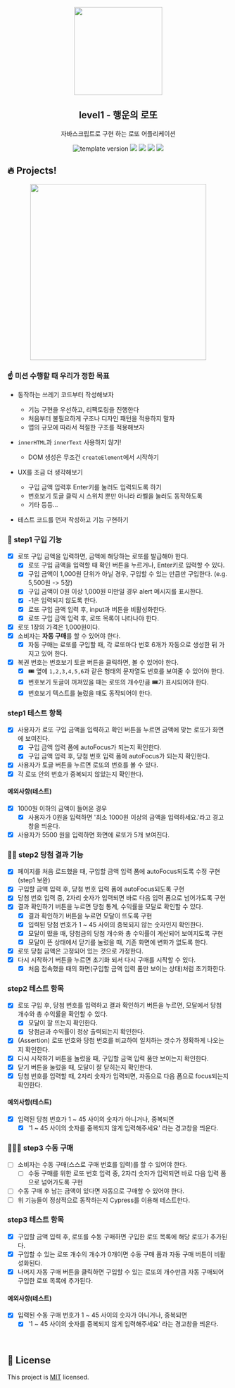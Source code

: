 <p align="middle" >
  <img width="200px;" src="./src/images/lotto_ball.png"/>
</p>
<h2 align="middle">level1 - 행운의 로또</h2>
<p align="middle">자바스크립트로 구현 하는 로또 어플리케이션</p>
<p align="middle">
<img src="https://img.shields.io/badge/version-1.0.0-blue?style=flat-square" alt="template version"/>
<img src="https://img.shields.io/badge/language-html-red.svg?style=flat-square"/>
<img src="https://img.shields.io/badge/language-css-blue.svg?style=flat-square"/>
<img src="https://img.shields.io/badge/language-js-yellow.svg?style=flat-square"/>
<a href="https://github.com/daybrush/moveable/blob/master/LICENSE" target="_blank">
  <img src="https://img.shields.io/github/license/daybrush/moveable.svg?style=flat-square&label=license&color=08CE5D"/>
  </a>
</p>

## 🔥 Projects!

<p align="middle">
  <img width="400" src="./src/images/lotto_ui.png">
</p>

### ☝️ 미션 수행할 때 우리가 정한 목표

- 동작하는 쓰레기 코드부터 작성해보자

  - 기능 구현을 우선하고, 리팩토링을 진행한다
  - 처음부터 불필요하게 구조나 디자인 패턴을 적용하지 말자
  - 앱의 규모에 따라서 적절한 구조를 적용해보자

- `innerHTML`과 `innerText` 사용하지 않기!

  - DOM 생성은 무조건 `createElement`에서 시작하기

- UX를 조금 더 생각해보기

  - 구입 금액 입력후 Enter키를 눌러도 입력되도록 하기
  - 번호보기 토글 클릭 시 스위치 뿐만 아니라 라벨을 눌러도 동작하도록
  - 기타 등등...

- 테스트 코드를 먼저 작성하고 기능 구현하기

### 🎯 step1 구입 기능

- [x] 로또 구입 금액을 입력하면, 금액에 해당하는 로또를 발급해야 한다.
  - [x] 로또 구입 금액을 입력할 때 확인 버튼을 누르거나, Enter키로 입력할 수 있다.
  - [x] 구입 금액이 1,000원 단위가 아닐 경우, 구입할 수 있는 만큼만 구입한다. (e.g. 5,500원 -> 5장)
  - [x] 구입 금액이 0원 이상 1,000원 미만일 경우 alert 메시지를 표시한다.
  - [x] -1은 입력되지 않도록 한다.
  - [x] 로또 구입 금액 입력 후, input과 버튼을 비활성화한다.
  - [x] 로또 구입 금액 입력 후, 로또 목록이 나타나야 한다.
- [x] 로또 1장의 가격은 1,000원이다.
- [x] 소비자는 **자동 구매**를 할 수 있어야 한다.
  - [x] 자동 구매는 로또를 구입할 때, 각 로또마다 번호 6개가 자동으로 생성한 뒤 가지고 있어 한다.
- [x] 복권 번호는 번호보기 토글 버튼을 클릭하면, 볼 수 있어야 한다.
  - [x] 🎟️ 옆에 `1,2,3,4,5,6`과 같은 형태의 문자열도 번호를 보여줄 수 있어야 한다.
  - [x] 번호보기 토글이 꺼져있을 때는 로또의 개수만큼 🎟️가 표시되어야 한다.
  - [x] 번호보기 텍스트를 눌렀을 때도 동작되어야 한다.

### step1 테스트 항목

- [x] 사용자가 로또 구입 금액을 입력하고 확인 버튼을 누르면 금액에 맞는 로또가 화면에 보여진다.
  - [x] 구입 금액 입력 폼에 autoFocus가 되는지 확인한다.
  - [x] 구입 금액 입력 후, 당첨 번호 입력 폼에 autoFocus가 되는지 확인한다.
- [x] 사용자가 토글 버튼을 누르면 로또의 번호를 볼 수 있다.
- [x] 각 로또 안의 번호가 중복되지 않았는지 확인한다.

#### 예외사항(테스트)

- [x] 1000원 이하의 금액이 들어온 경우
  - [x] 사용자가 0원을 입력하면 '최소 1000원 이상의 금액을 입력하세요.'라고 경고창을 띄운다.
- [x] 사용자가 5500 원을 입력하면 화면에 로또가 5개 보여진다.

### 🎯🎯 step2 당첨 결과 기능

- [x] 페이지를 처음 로드했을 때, 구입할 금액 입력 폼에 autoFocus되도록 수정 구현 (step1 보완)
- [x] 구입할 금액 입력 후, 당첨 번호 입력 폼에 autoFocus되도록 구현
- [x] 당첨 번호 입력 중, 2자리 숫자가 입력되면 바로 다음 입력 폼으로 넘어가도록 구현
- [x] 결과 확인하기 버튼을 누르면 당첨 통계, 수익률을 모달로 확인할 수 있다.
  - [x] 결과 확인하기 버튼을 누르면 모달이 뜨도록 구현
  - [x] 입력된 당첨 번호가 1 ~ 45 사이의 중복되지 않는 숫자인지 확인한다.
  - [x] 모달이 떴을 때, 당첨금의 당첨 개수와 총 수익률이 계산되어 보여지도록 구현
  - [x] 모달이 뜬 상태에서 닫기를 눌렀을 때, 기존 화면에 변화가 없도록 한다.
- [x] 로또 당첨 금액은 고정되어 있는 것으로 가정한다.
- [x] 다시 시작하기 버튼을 누르면 초기화 되서 다시 구매를 시작할 수 있다.
  - [x] 처음 접속했을 때의 화면(구입할 금액 입력 폼만 보이는 상태)처럼 초기화한다.

### step2 테스트 항목

- [x] 로또 구입 후, 당첨 번호를 입력하고 결과 확인하기 버튼을 누르면, 모달에서 당첨 개수와 총 수익률을 확인할 수 있다.
  - [x] 모달이 잘 뜨는지 확인한다.
  - [x] 당첨금과 수익률이 정상 출력되는지 확인한다.
- [x] (Assertion) 로또 번호와 당첨 번호를 비교하여 일치하는 갯수가 정확하게 나오는지 확인한다.
- [x] 다시 시작하기 버튼을 눌렀을 때, 구입할 금액 입력 폼만 보이는지 확인한다.
- [x] 닫기 버튼을 눌렀을 때, 모달이 잘 닫히는지 확인한다.
- [x] 당첨 번호를 입력할 때, 2자리 숫자가 입력되면, 자동으로 다음 폼으로 focus되는지 확인한다.

#### 예외사항(테스트)

- [x] 입력된 당첨 번호가 1 ~ 45 사이의 숫자가 아니거나, 중복되면
  - [x] '1 ~ 45 사이의 숫자를 중복되지 않게 입력해주세요' 라는 경고창을 띄운다.

### 🎯🎯🎯 step3 수동 구매

- [ ] 소비자는 수동 구매(스스로 구매 번호를 입력)를 할 수 있어야 한다.
  - [ ] 수동 구매를 위한 로또 번호 입력 중, 2자리 숫자가 입력되면 바로 다음 입력 폼으로 넘어가도록 구현
- [ ] 수동 구매 후 남는 금액이 있다면 자동으로 구매할 수 있어야 한다.
- [ ] 위 기능들이 정상적으로 동작하는지 Cypress를 이용해 테스트한다.

### step3 테스트 항목

- [x] 구입할 금액 입력 후, 로또를 수동 구매하면 구입한 로또 목록에 해당 로또가 추가된다.
- [x] 구입할 수 있는 로또 개수의 개수가 0개이면 수동 구매 폼과 자동 구매 버튼이 비활성화된다.
- [x] 나머지 자동 구매 버튼을 클릭하면 구입할 수 있는 로또의 개수만큼 자동 구매되어 구입한 로또 목록에 추가된다.

#### 예외사항(테스트)

- [x] 입력된 수동 구매 번호가 1 ~ 45 사이의 숫자가 아니거나, 중복되면
  - [x] '1 ~ 45 사이의 숫자를 중복되지 않게 입력해주세요' 라는 경고창을 띄운다.

<br>

## 📝 License

This project is [MIT](https://github.com/woowacourse/javascript-lotto/blob/main/LICENSE) licensed.
